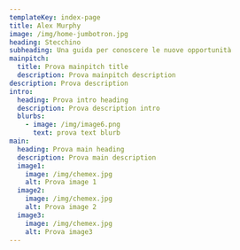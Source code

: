 ```yaml
---
templateKey: index-page
title: Alex Murphy
image: /img/home-jumbotron.jpg
heading: Stecchino
subheading: Una guida per conoscere le nuove opportunità
mainpitch:
  title: Prova mainpitch title
  description: Prova mainpitch description
description: Prova description
intro:
  heading: Prova intro heading
  description: Prova description intro
  blurbs:
    - image: /img/image6.png
      text: prova text blurb
main:
  heading: Prova main heading
  description: Prova main description
  image1:
    image: /img/chemex.jpg
    alt: Prova image 1
  image2:
    image: /img/chemex.jpg
    alt: Prova image 2
  image3:
    image: /img/chemex.jpg
    alt: Prova image3
---
```

